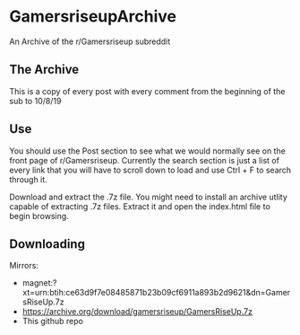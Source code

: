# GamersriseupArchive
An Archive of the r/Gamersriseup subreddit


## The Archive 
This is a copy of every post with every comment from the beginning of the sub to 10/8/19


## Use
You should use the Post section to see what we would normally see on the front page of r/Gamersriseup. Currently the search section is just a list of every link that you will have to scroll down to load and use Ctrl + F to search through it.

Download and extract the .7z file. You might need to install an archive utlity capable of extracting .7z files. Extract it and open the index.html file to begin browsing. 

## Downloading
Mirrors: 
  - magnet:?xt=urn:btih:ce63d9f7e08485871b23b09cf6911a893b2d9621&dn=GamersRiseUp.7z
  - https://archive.org/download/gamersriseup/GamersRiseUp.7z
  - This github repo

  
